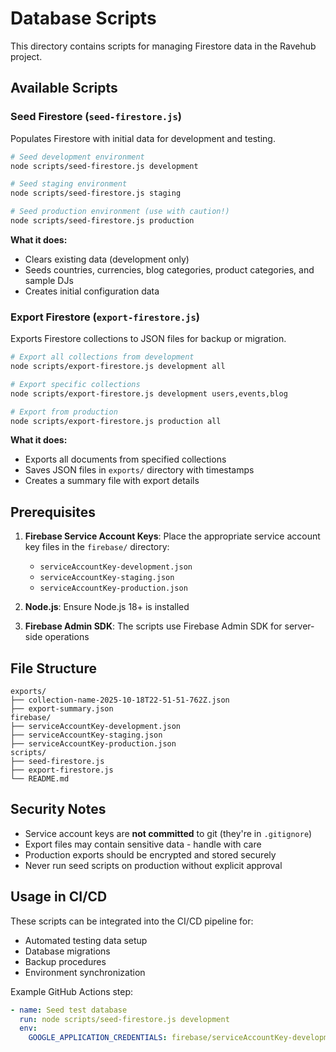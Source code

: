 # Database Scripts

This directory contains scripts for managing Firestore data in the Ravehub project.

## Available Scripts

### Seed Firestore (`seed-firestore.js`)

Populates Firestore with initial data for development and testing.

```bash
# Seed development environment
node scripts/seed-firestore.js development

# Seed staging environment
node scripts/seed-firestore.js staging

# Seed production environment (use with caution!)
node scripts/seed-firestore.js production
```

**What it does:**
- Clears existing data (development only)
- Seeds countries, currencies, blog categories, product categories, and sample DJs
- Creates initial configuration data

### Export Firestore (`export-firestore.js`)

Exports Firestore collections to JSON files for backup or migration.

```bash
# Export all collections from development
node scripts/export-firestore.js development all

# Export specific collections
node scripts/export-firestore.js development users,events,blog

# Export from production
node scripts/export-firestore.js production all
```

**What it does:**
- Exports all documents from specified collections
- Saves JSON files in `exports/` directory with timestamps
- Creates a summary file with export details

## Prerequisites

1. **Firebase Service Account Keys**: Place the appropriate service account key files in the `firebase/` directory:
   - `serviceAccountKey-development.json`
   - `serviceAccountKey-staging.json`
   - `serviceAccountKey-production.json`

2. **Node.js**: Ensure Node.js 18+ is installed

3. **Firebase Admin SDK**: The scripts use Firebase Admin SDK for server-side operations

## File Structure

```
exports/
├── collection-name-2025-10-18T22-51-51-762Z.json
├── export-summary.json
firebase/
├── serviceAccountKey-development.json
├── serviceAccountKey-staging.json
├── serviceAccountKey-production.json
scripts/
├── seed-firestore.js
├── export-firestore.js
└── README.md
```

## Security Notes

- Service account keys are **not committed** to git (they're in `.gitignore`)
- Export files may contain sensitive data - handle with care
- Production exports should be encrypted and stored securely
- Never run seed scripts on production without explicit approval

## Usage in CI/CD

These scripts can be integrated into the CI/CD pipeline for:

- Automated testing data setup
- Database migrations
- Backup procedures
- Environment synchronization

Example GitHub Actions step:

```yaml
- name: Seed test database
  run: node scripts/seed-firestore.js development
  env:
    GOOGLE_APPLICATION_CREDENTIALS: firebase/serviceAccountKey-development.json